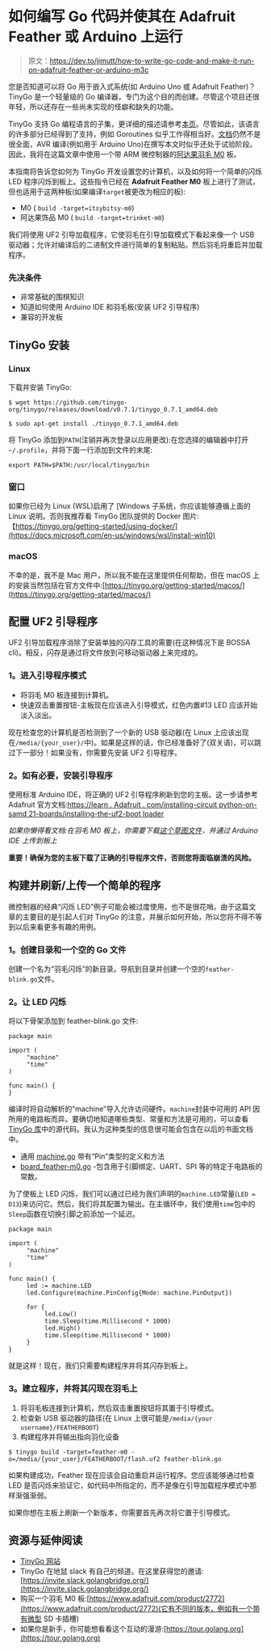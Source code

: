 # 如何编写 Go 代码并使其在 Adafruit Feather 或 Arduino 上运行

> 原文：<https://dev.to/jimutt/how-to-write-go-code-and-make-it-run-on-adafruit-feather-or-arduino-m3c>

您是否知道可以将 Go 用于嵌入式系统(如 Arduino Uno 或 Adafruit Feather)？TinyGo 是一个轻量级的 Go 编译器，专门为这个目的而创建。尽管这个项目还很年轻，所以还存在一些尚未实现的怪癖和缺失的功能。

TinyGo 支持 Go 编程语言的子集，更详细的描述请参考[本页](https://tinygo.org/lang-support/)。尽管如此，该语言的许多部分已经得到了支持，例如 Goroutines 似乎工作得相当好。[文档](https://tinygo.org/)仍然不是很全面，AVR 编译(例如用于 Arduino Uno)在撰写本文时似乎还处于试验阶段。因此，我将在这篇文章中使用一个带 ARM 微控制器的[阿达果羽毛 M0](https://www.adafruit.com/product/2772) 板。

本指南将告诉您如何为 TinyGo 开发设置您的计算机，以及如何将一个简单的闪烁 LED 程序闪烁到板上。这些指令已经在 **Adafruit Feather M0** 板上进行了测试，但也适用于这两种板(如果编译`target`被更改为相应的板):

*   M0 ( `build -target=itsybitsy-m0`)
*   阿达果饰品 M0 ( `build -target=trinket-m0`)

我们将使用 UF2 引导加载程序，它使羽毛在引导加载模式下看起来像一个 USB 驱动器；允许对编译后的二进制文件进行简单的复制粘贴。然后羽毛将重启并加载程序。

### 先决条件

*   非常基础的围棋知识
*   知道如何使用 Arduino IDE 和羽毛板(安装 UF2 引导程序)
*   兼容的开发板

## TinyGo 安装

### Linux

下载并安装 TinyGo:

```
$ wget https://github.com/tinygo-org/tinygo/releases/download/v0.7.1/tinygo_0.7.1_amd64.deb

$ sudo apt-get install ./tinygo_0.7.1_amd64.deb 
```

将 TinyGo 添加到`PATH`(注销并再次登录以应用更改):在您选择的编辑器中打开`~/.profile`，并将下面一行添加到文件的末尾:

```
export PATH=$PATH:/usr/local/tinygo/bin 
```

### 窗口

如果你已经为 Linux (WSL)启用了 [Windows 子系统，你应该能够遵循上面的 Linux 说明。否则我推荐看 TinyGo 团队提供的 Docker 图片:【https://tinygo.org/getting-started/using-docker/](https://docs.microsoft.com/en-us/windows/wsl/install-win10)

### macOS

不幸的是，我不是 Mac 用户，所以我不能在这里提供任何帮助，但在 macOS 上的安装当然包括在官方文件中:[https://tinygo.org/getting-started/macos/](https://tinygo.org/getting-started/macos/)

## 配置 UF2 引导程序

UF2 引导加载程序消除了安装单独的闪存工具的需要(在这种情况下是 BOSSA cli)。相反，闪存是通过将文件放到可移动驱动器上来完成的。

### 1。进入引导程序模式

*   将羽毛 M0 板连接到计算机。
*   快速双击重置按钮-主板现在应该进入引导模式，红色内置#13 LED 应该开始淡入淡出。

现在检查您的计算机是否检测到了一个新的 USB 驱动器(在 Linux 上应该出现在`/media/{your_user}/`中)。如果是这样的话，你已经准备好了(双关语)，可以跳过下一部分！如果没有，你需要先安装 UF2 引导程序。

### 2。如有必要，安装引导程序

使用标准 Arduino IDE，将正确的 UF2 引导程序刷新到您的主板。这一步请参考 Adafruit 官方文档:[https://learn . Adafruit . com/installing-circuit python-on-samd 21-boards/installing-the-uf2-boot loader](https://learn.adafruit.com/installing-circuitpython-on-samd21-boards/installing-the-uf2-bootloader)

*如果你懒得看文档:在羽毛 M0 板上，你需要下载[这个草图文件](https://github.com/adafruit/uf2-samdx1/releases/download/v3.7.0/update-bootloader-feather_m0-v3.7.0.ino)，并通过 Arduino IDE 上传到板上*

**重要！确保为您的主板下载了正确的引导程序文件，否则您将面临崩溃的风险。**

## 构建并刷新/上传一个简单的程序

微控制器的经典“闪烁 LED”例子可能会被过度使用，也不是很花哨。由于这篇文章的主要目的是引起人们对 TinyGo 的注意，并展示如何开始，所以您将不得不等到以后来看更多有趣的用例。

### 1。创建目录和一个空的 Go 文件

创建一个名为“羽毛闪烁”的新目录。导航到目录并创建一个空的`feather-blink.go`文件。

### 2。让 LED 闪烁

将以下骨架添加到 feather-blink.go 文件:

```
package main

import (
     "machine"
     "time"
)

func main() {
} 
```

编译时将自动解析的“machine”导入允许访问硬件。`machine`封装中可用的 API 因所用的电路板而异。要确切地知道哪些类型、常量和方法是可用的，可以查看 [TinyGo 库](https://github.com/tinygo-org/tinygo/tree/master/src/machine)中的源代码。我认为这种类型的信息很可能会包含在以后的书面文档中。

*   通用 [machine.go](https://github.com/tinygo-org/tinygo/blob/master/src/machine/machine.go) 带有“Pin”类型的定义和方法
*   [board_feather-m0.go](https://github.com/tinygo-org/tinygo/blob/master/src/machine/board_feather-m0.go) -包含用于引脚绑定、UART、SPI 等的特定于电路板的常数。

为了使板上 LED 闪烁，我们可以通过已经为我们声明的`machine.LED`常量(`LED = D13`)来访问它。然后，我们将其配置为输出。在主循环中，我们使用`time`包中的`Sleep`函数在切换引脚之前添加一个延迟。

```
package main

import (
     "machine"
     "time"
)

func main() {
     led := machine.LED
     led.Configure(machine.PinConfig{Mode: machine.PinOutput})

     for {
          led.Low()
          time.Sleep(time.Millisecond * 1000)
          led.High()
          time.Sleep(time.Millisecond * 1000)
     }
} 
```

就是这样！现在，我们只需要构建程序并将其闪存到板上。

### 3。建立程序，并将其闪现在羽毛上

1.  将羽毛板连接到计算机，然后双击重置按钮将其置于引导模式。
2.  检查新 USB 驱动器的路径(在 Linux 上很可能是`/media/{your username}/FEATHERBOOT`)
3.  构建程序并将输出指向羽化设备

```
$ tinygo build -target=feather-m0 -o=/media/{your_user}/FEATHERBOOT/flash.uf2 feather-blink.go 
```

如果构建成功，Feather 现在应该会自动重启并运行程序。您应该能够通过检查 LED 是否闪烁来验证它，如代码中所指定的，而不是像在引导加载程序模式中那样渐强渐弱。

如果你想在主板上刷新一个新版本，你需要首先再次将它置于引导模式。

## 资源与延伸阅读

*   [TinyGo 网站](https://tinygo.org/)
*   TinyGo 在地鼠 slack 有自己的频道。在这里获得您的邀请:[https://invite.slack.golangbridge.org/](https://invite.slack.golangbridge.org/)
*   购买一个羽毛 M0 板:[https://www.adafruit.com/product/2772](https://www.adafruit.com/product/2772)(它有不同的版本，例如有一个带有微型 SD 卡插槽)
*   如果你是新手，你可能想看看这个互动的漫游:[https://tour.golang.org](https://tour.golang.org)